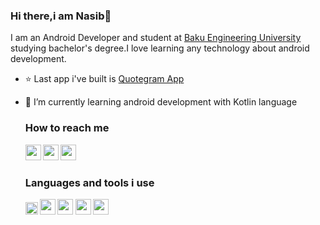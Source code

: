 ### Hi there,i am Nasib👋

I am an Android Developer and student at <a href="https://beu.edu.az/az">Baku Engineering University</a> studying bachelor's degree.I love learning any technology about android development.

- ⭐ Last app i've built is <a href="https://play.google.com/store/apps/details?id=com.nesib.quotegram">Quotegram App</a>
- 🌱 I’m currently learning android development with Kotlin language

  <h3><b> How to reach me <b></h3>
  
  <a href="https://www.linkedin.com/in/nesib-eyyubov-4ba1b2181/"><img height="25" src="https://image.flaticon.com/icons/png/512/174/174857.png" target="_blank"></a>
  <a href="mailto:nesibeyyubov2000@gmail.com"><img height="25" src="https://www.freepnglogos.com/uploads/logo-gmail-png/logo-gmail-png-gmail-icon-download-png-and-vector-1.png"></a>
  <a target="_blank" href="https://github.com/nesibeyyubov"><img height="25" src="https://image.flaticon.com/icons/png/512/25/25231.png"></a>
  
  
  <h3><b> Languages and tools i use <b></h3>
  
  <a  href="https://www.linkedin.com/in/nesibeyyubov/"><img height="20" src="https://upload.wikimedia.org/wikipedia/commons/thumb/0/06/Kotlin_Icon.svg/2048px-Kotlin_Icon.svg.png" target="_blank"></a>
  <a target="_blank" ><img height="25" src="https://cdn.iconscout.com/icon/free/png-512/java-43-569305.png"></a>
  <a target="_blank" ><img height="25" src="https://i.pinimg.com/originals/4e/74/7c/4e747c82368d9681b75d54f56319dae7.png"></a>
  <a target="_blank" ><img height="25" src="https://upload.wikimedia.org/wikipedia/commons/6/66/Android_robot.png"></a>
  <a target="_blank" ><img height="25" src="https://git-scm.com/images/logos/downloads/Git-Icon-1788C.png"></a>
  

